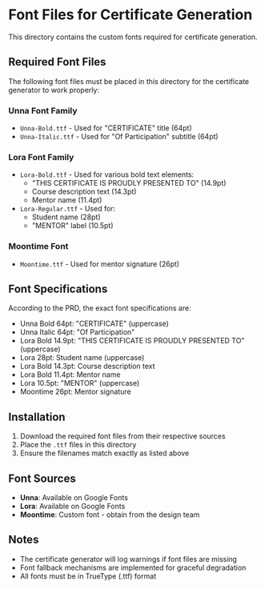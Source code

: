 # Font Files for Certificate Generation

This directory contains the custom fonts required for certificate generation.

## Required Font Files

The following font files must be placed in this directory for the certificate generator to work properly:

### Unna Font Family
- `Unna-Bold.ttf` - Used for "CERTIFICATE" title (64pt)
- `Unna-Italic.ttf` - Used for "Of Participation" subtitle (64pt)

### Lora Font Family
- `Lora-Bold.ttf` - Used for various bold text elements:
  - "THIS CERTIFICATE IS PROUDLY PRESENTED TO" (14.9pt)
  - Course description text (14.3pt)
  - Mentor name (11.4pt)
- `Lora-Regular.ttf` - Used for:
  - Student name (28pt)
  - "MENTOR" label (10.5pt)

### Moontime Font
- `Moontime.ttf` - Used for mentor signature (26pt)

## Font Specifications

According to the PRD, the exact font specifications are:
- Unna Bold 64pt: "CERTIFICATE" (uppercase)
- Unna Italic 64pt: "Of Participation"
- Lora Bold 14.9pt: "THIS CERTIFICATE IS PROUDLY PRESENTED TO" (uppercase)
- Lora 28pt: Student name (uppercase)
- Lora Bold 14.3pt: Course description text
- Lora Bold 11.4pt: Mentor name
- Lora 10.5pt: "MENTOR" (uppercase)
- Moontime 26pt: Mentor signature

## Installation

1. Download the required font files from their respective sources
2. Place the `.ttf` files in this directory
3. Ensure the filenames match exactly as listed above

## Font Sources

- **Unna**: Available on Google Fonts
- **Lora**: Available on Google Fonts  
- **Moontime**: Custom font - obtain from the design team

## Notes

- The certificate generator will log warnings if font files are missing
- Font fallback mechanisms are implemented for graceful degradation
- All fonts must be in TrueType (.ttf) format 